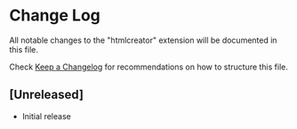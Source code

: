 # Change Log

All notable changes to the "htmlcreator" extension will be documented in this file.

Check [Keep a Changelog](http://keepachangelog.com/) for recommendations on how to structure this file.

## [Unreleased]

- Initial release